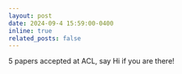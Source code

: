 ```yaml
---
layout: post
date: 2024-09-4 15:59:00-0400
inline: true
related_posts: false
---
```


5 papers accepted at ACL, say Hi if you are there!